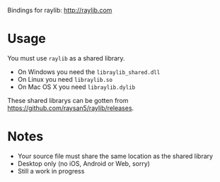 Bindings for raylib: http://raylib.com

# Usage
You must use `raylib` as a shared library.

- On Windows you need the `libraylib_shared.dll`
- On Linux you need `libraylib.so`
- On Mac OS X you need `libraylib.dylib`

These shared librarys can be gotten from https://github.com/raysan5/raylib/releases.

# Notes
- Your source file must share the same location as the shared library
- Desktop only (no iOS, Android or Web, sorry)
- Still a work in progress
